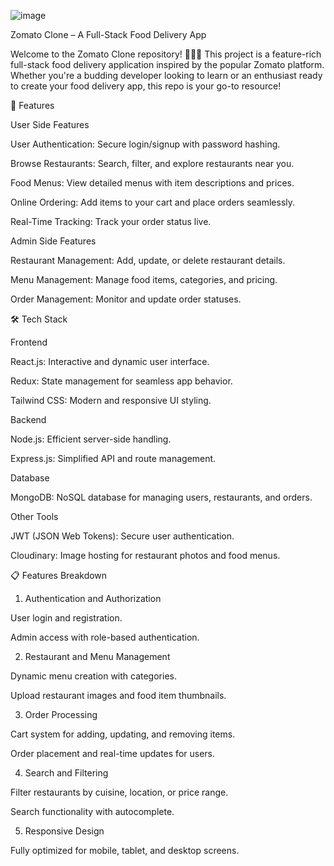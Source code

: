 
![image](https://github.com/user-attachments/assets/f8c5e007-8a24-42cd-aa49-e3554d7b4a20)

Zomato Clone – A Full-Stack Food Delivery App

Welcome to the Zomato Clone repository! 🍕🍔🌮 This project is a feature-rich full-stack food delivery application inspired by the popular Zomato platform. Whether you're a budding developer looking to learn or an enthusiast ready to create your food delivery app, this repo is your go-to resource!

🌟 Features

User Side Features

User Authentication: Secure login/signup with password hashing.

Browse Restaurants: Search, filter, and explore restaurants near you.

Food Menus: View detailed menus with item descriptions and prices.

Online Ordering: Add items to your cart and place orders seamlessly.

Real-Time Tracking: Track your order status live.

Admin Side Features

Restaurant Management: Add, update, or delete restaurant details.

Menu Management: Manage food items, categories, and pricing.

Order Management: Monitor and update order statuses.

🛠️ Tech Stack

Frontend

React.js: Interactive and dynamic user interface.

Redux: State management for seamless app behavior.

Tailwind CSS: Modern and responsive UI styling.

Backend

Node.js: Efficient server-side handling.

Express.js: Simplified API and route management.

Database

MongoDB: NoSQL database for managing users, restaurants, and orders.

Other Tools

JWT (JSON Web Tokens): Secure user authentication.

Cloudinary: Image hosting for restaurant photos and food menus.

📋 Features Breakdown

1. Authentication and Authorization

User login and registration.

Admin access with role-based authentication.

2. Restaurant and Menu Management

Dynamic menu creation with categories.

Upload restaurant images and food item thumbnails.

3. Order Processing

Cart system for adding, updating, and removing items.

Order placement and real-time updates for users.

4. Search and Filtering

Filter restaurants by cuisine, location, or price range.

Search functionality with autocomplete.

5. Responsive Design

Fully optimized for mobile, tablet, and desktop screens.

